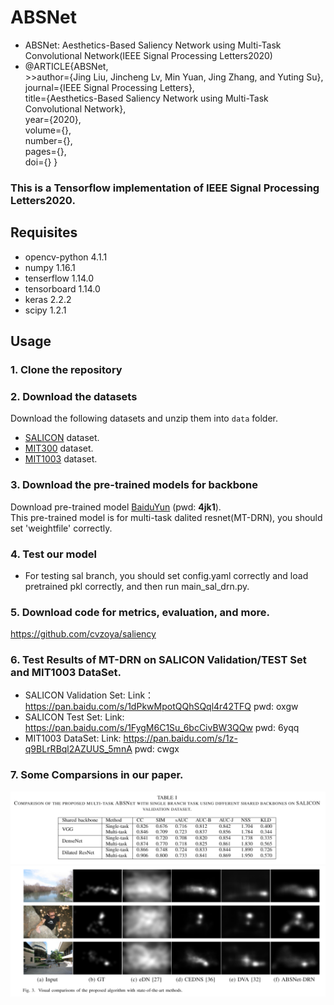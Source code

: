 # ABSNet
- ABSNet: Aesthetics-Based Saliency Network using Multi-Task Convolutional Network(IEEE Signal Processing Letters2020)
- @ARTICLE{ABSNet,  
           >>author={Jing Liu, Jincheng Lv, Min Yuan, Jing Zhang, and Yuting Su},  
           journal={IEEE Signal Processing Letters},   
           title={Aesthetics-Based Saliency Network using Multi-Task Convolutional Network},   
           year={2020},  
           volume={},  
           number={},  
           pages={},  
           doi={}
           }

### This is a Tensorflow implementation of IEEE Signal Processing Letters2020.

## Requisites

- opencv-python 4.1.1
- numpy 1.16.1
- tenserflow 1.14.0
- tensorboard 1.14.0
- keras 2.2.2
- scipy 1.2.1

## Usage

### 1. Clone the repository

### 2. Download the datasets

Download the following datasets and unzip them into `data` folder.

* [SALICON](http://salicon.net/challenge-2017/) dataset. 
* [MIT300](http://saliency.mit.edu/downloads.html) dataset.
* [MIT1003](http://people.csail.mit.edu/tjudd/WherePeopleLook/index.html) dataset. 

### 3. Download the pre-trained models for backbone

Download pre-trained model [BaiduYun](https://pan.baidu.com/s/1n1ghq2miscXB_cLQKJddPw) (pwd: **4jk1**).  
This pre-trained model is for multi-task dalited resnet(MT-DRN), you should set 'weightfile' correctly.

### 4. Test our model

- For testing sal branch, you should set config.yaml correctly and load pretrained pkl correctly, and then run main_sal_drn.py.

### 5. Download code for metrics, evaluation, and more.
https://github.com/cvzoya/saliency

### 6. Test Results of MT-DRN on SALICON Validation/TEST Set and MIT1003 DataSet.
- SALICON Validation Set: Link：https://pan.baidu.com/s/1dPkwMpotQQhSQql4r42TFQ  pwd: oxgw 
- SALICON Test Set: Link: https://pan.baidu.com/s/1FygM6C1Su_6bcCivBW3QQw  pwd: 6yqq 
- MIT1003 DataSet: Link: https://pan.baidu.com/s/1z-q9BLrRBql2AZUUS_5mnA  pwd: cwgx 

### 7. Some Comparsions in our paper.
![Image text](https://github.com/TJUMMG/ABSNet/blob/main/PNG/%E5%9B%BE%E7%89%871.png)
![Image text](https://github.com/TJUMMG/ABSNet/blob/main/PNG/%E5%9B%BE%E7%89%872.png)

